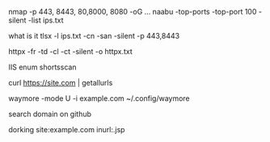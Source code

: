 nmap -p 443, 8443, 80,8000, 8080 -oG ...
naabu -top-ports -top-port 100 -silent -list ips.txt

what is it
tlsx -l ips.txt -cn -san -silent -p 443,8443

httpx -fr -td -cl -ct -silent -o httpx.txt

IIS enum
shortsscan


curl https://site.com | getallurls


waymore -mode U -i example.com
~/.config/waymore


search domain on github 

dorking
site:example.com inurl:.jsp